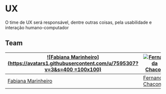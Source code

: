 # UX

O time de UX será responsável, dentre outras coisas, pela usabilidade e interação humano-computador

## Team

[![Fabiana Marinheiro](https://avatars1.githubusercontent.com/u/7595307?v=3&s=400 =100x100)](https://github.com/Fabixmar) | [![Fernanda Chacon](https://avatars1.githubusercontent.com/u/19351742?v=3&s=400)](https://github.com/fernandachacon) | [![João Matias](https://avatars3.githubusercontent.com/u/9140550?v=3&s=400)](https://github.com/jmatiasn) | [![Paula]()]()
---|---|---|---
[Fabiana Marinheiro](https://github.com/Fabixmar) | [Fernanda Chacon](https://github.com/fernandachacon) | [João Matias](https://github.com/jmatiasn) | [Paula]()
